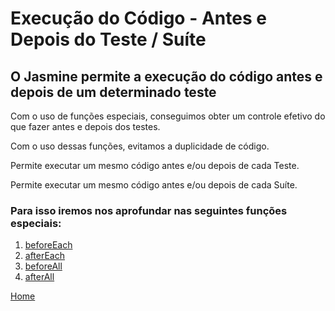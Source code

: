 # Execução do Código - Antes e Depois do Teste / Suíte
## O Jasmine permite a execução do código antes e depois de um determinado teste

Com o uso de funções especiais, conseguimos obter um controle efetivo do que fazer antes e depois dos testes.

Com o uso dessas funções, evitamos a duplicidade de código.

Permite executar um mesmo código antes e/ou depois de cada Teste.

Permite executar um mesmo código antes e/ou depois de cada Suíte.

### Para isso iremos nos aprofundar nas seguintes funções especiais:

1. [beforeEach](/docs/execucaoCodigoAntesEDepois/beforeEach.md)
2. [afterEach](/docs/execucaoCodigoAntesEDepois/afterEach.md)
3. [beforeAll](/docs/execucaoCodigoAntesEDepois/beforeAll.md)
4. [afterAll](/docs/execucaoCodigoAntesEDepois/afterAll.md)

[Home](https://github.com/andresilveiraleite/jasmine_nodejs/blob/master/README.md)  